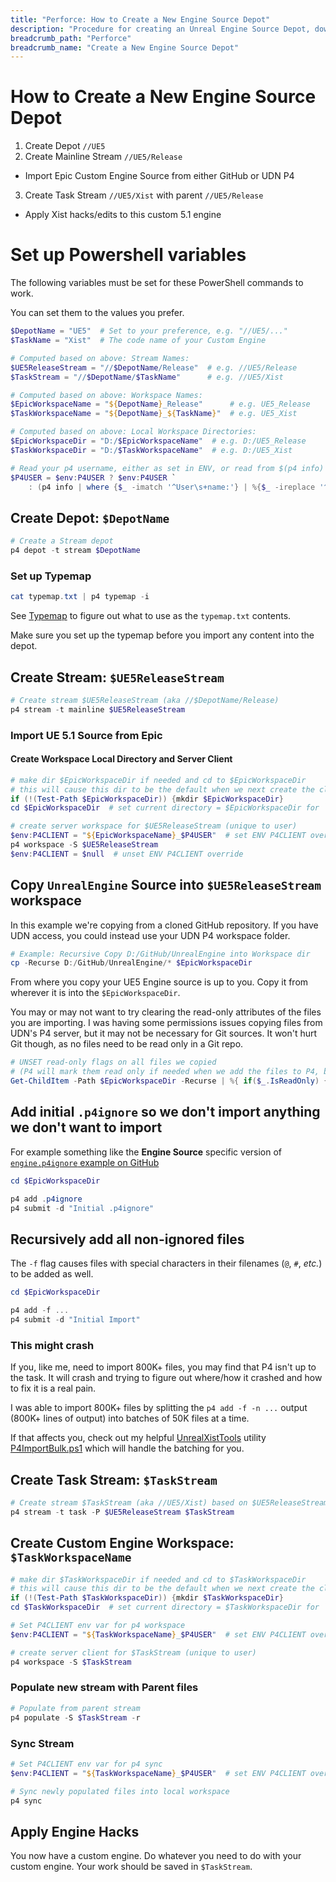 ```yaml
---
title: "Perforce: How to Create a New Engine Source Depot"
description: "Procedure for creating an Unreal Engine Source Depot, downstream from Epic Games GitHub/Perforce"
breadcrumb_path: "Perforce"
breadcrumb_name: "Create a New Engine Source Depot"
---
```


# How to Create a New Engine Source Depot

1. Create Depot `//UE5`
2. Create Mainline Stream `//UE5/Release`
  - Import Epic Custom Engine Source from either GitHub or UDN P4
3. Create Task Stream `//UE5/Xist` with parent `//UE5/Release`
  - Apply Xist hacks/edits to this custom 5.1 engine


# Set up Powershell variables

The following variables must be set for these PowerShell commands to work.

You can set them to the values you prefer.

```powershell
$DepotName = "UE5"  # Set to your preference, e.g. "//UE5/..."
$TaskName = "Xist"  # The code name of your Custom Engine

# Computed based on above: Stream Names:
$UE5ReleaseStream = "//$DepotName/Release"  # e.g. //UE5/Release
$TaskStream = "//$DepotName/$TaskName"      # e.g. //UE5/Xist

# Computed based on above: Workspace Names:
$EpicWorkspaceName = "${DepotName}_Release"      # e.g. UE5_Release
$TaskWorkspaceName = "${DepotName}_${TaskName}"  # e.g. UE5_Xist

# Computed based on above: Local Workspace Directories:
$EpicWorkspaceDir = "D:/$EpicWorkspaceName"  # e.g. D:/UE5_Release
$TaskWorkspaceDir = "D:/$TaskWorkspaceName"  # e.g. D:/UE5_Xist

# Read your p4 username, either as set in ENV, or read from $(p4 info)
$P4USER = $env:P4USER ? $env:P4USER `
    : (p4 info | where {$_ -imatch '^User\s+name:'} | %{$_ -ireplace '^User\s+name:\s*',''})
```

## Create Depot: `$DepotName`

```powershell
# Create a Stream depot
p4 depot -t stream $DepotName
```

### Set up Typemap

```powershell
cat typemap.txt | p4 typemap -i
```

See [Typemap](./Typemap) to figure out what to use as the `typemap.txt` contents.

Make sure you set up the typemap before you import any content into the depot.


## Create Stream: `$UE5ReleaseStream`

```powershell
# Create stream $UE5ReleaseStream (aka //$DepotName/Release)
p4 stream -t mainline $UE5ReleaseStream
```

### Import UE 5.1 Source from Epic

#### Create Workspace Local Directory and Server Client

```powershell
# make dir $EpicWorkspaceDir if needed and cd to $EpicWorkspaceDir
# this will cause this dir to be the default when we next create the client on the server
if (!(Test-Path $EpicWorkspaceDir)) {mkdir $EpicWorkspaceDir}
cd $EpicWorkspaceDir  # set current directory = $EpicWorkspaceDir for `p4 workspace`

# create server workspace for $UE5ReleaseStream (unique to user)
$env:P4CLIENT = "${EpicWorkspaceName}_$P4USER"  # set ENV P4CLIENT override
p4 workspace -S $UE5ReleaseStream
$env:P4CLIENT = $null  # unset ENV P4CLIENT override
```


## Copy `UnrealEngine` Source into `$UE5ReleaseStream` workspace

In this example we're copying from a cloned GitHub repository.
If you have UDN access, you could instead use your UDN P4 workspace folder.

```powershell
# Example: Recursive Copy D:/GitHub/UnrealEngine into Workspace dir
cp -Recurse D:/GitHub/UnrealEngine/* $EpicWorkspaceDir
```

From where you copy your UE5 Engine source is up to you.
Copy it from wherever it is into the `$EpicWorkspaceDir`.

You may or may not want to try clearing the read-only attributes
of the files you are importing.  I was having some permissions issues
copying files from UDN's P4 server, but it may not be necessary for Git sources.
It won't hurt Git though, as no files need to be read only in a Git repo.

```powershell
# UNSET read-only flags on all files we copied
# (P4 will mark them read only if needed when we add the files to P4, based on your typemap)
Get-ChildItem -Path $EpicWorkspaceDir -Recurse | %{ if($_.IsReadOnly) {$_.IsReadOnly = $false} }
```

## Add initial `.p4ignore` so we don't import anything we don't want to import

For example something like the **Engine Source** specific version of
[`engine.p4ignore` example on GitHub](https://github.com/XistGG/Perforce-Setup/blob/main/engine.p4ignore)

```powershell
cd $EpicWorkspaceDir

p4 add .p4ignore
p4 submit -d "Initial .p4ignore"
```

## Recursively add all non-ignored files

The `-f` flag causes files with special characters in their filenames (`@`, `#`, *etc.*)
to be added as well.

```powershell
cd $EpicWorkspaceDir

p4 add -f ...
p4 submit -d "Initial Import"
```

### This might crash

If you, like me, need to import 800K+ files, you may find that P4 isn't up to the task.
It will crash and trying to figure out where/how it crashed and how to fix it is a real pain.

I was able to import 800K+ files by splitting the `p4 add -f -n ...` output (800K+ lines of output)
into batches of 50K files at a time.

If that affects you, check out my helpful
[UnrealXistTools](https://github.com/XistGG/UnrealXistTools)
utility
[P4ImportBulk.ps1](https://github.com/XistGG/UnrealXistTools/blob/main/P4ImportBulk.ps1)
which will handle the batching for you.


## Create Task Stream: `$TaskStream`

```powershell
# Create stream $TaskStream (aka //UE5/Xist) based on $UE5ReleaseStream
p4 stream -t task -P $UE5ReleaseStream $TaskStream
```

## Create Custom Engine Workspace: `$TaskWorkspaceName`

```powershell
# make dir $TaskWorkspaceDir if needed and cd to $TaskWorkspaceDir
# this will cause this dir to be the default when we next create the client on the server
if (!(Test-Path $TaskWorkspaceDir)) {mkdir $TaskWorkspaceDir}
cd $TaskWorkspaceDir  # set current directory = $TaskWorkspaceDir for `p4 workspace`

# Set P4CLIENT env var for p4 workspace
$env:P4CLIENT = "${TaskWorkspaceName}_$P4USER"  # set ENV P4CLIENT override

# create server client for $TaskStream (unique to user)
p4 workspace -S $TaskStream
```

### Populate new stream with Parent files

```powershell
# Populate from parent stream
p4 populate -S $TaskStream -r
```

### Sync Stream

```powershell
# Set P4CLIENT env var for p4 sync
$env:P4CLIENT = "${TaskWorkspaceName}_$P4USER"  # set ENV P4CLIENT override

# Sync newly populated files into local workspace
p4 sync
```


## Apply Engine Hacks

You now have a custom engine.  Do whatever you need to do with your custom engine.
Your work should be saved in `$TaskStream`.

